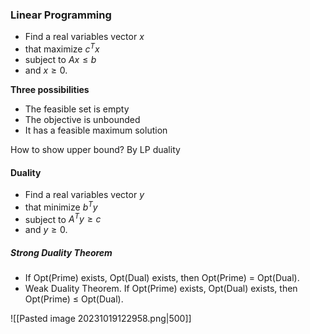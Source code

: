 ### Linear Programming

* Find a real variables vector $x$
* that maximize $c^T x$
* subject to $Ax \leq b$
* and $x \geq 0$.

**Three possibilities**

* The feasible set is empty
* The objective is unbounded
* It has a feasible maximum solution

How to show upper bound? By LP duality

#### Duality

* Find a real variables vector $y$
* that minimize $b^T y$
* subject to $A^Ty \geq c$
* and $y \geq 0$.

##### Strong Duality Theorem

* If Opt(Prime) exists, Opt(Dual) exists, then Opt(Prime) = Opt(Dual).
* Weak Duality Theorem. If Opt(Prime) exists, Opt(Dual) exists, then Opt(Prime) $\leq$ Opt(Dual).

![[Pasted image 20231019122958.png|500]]